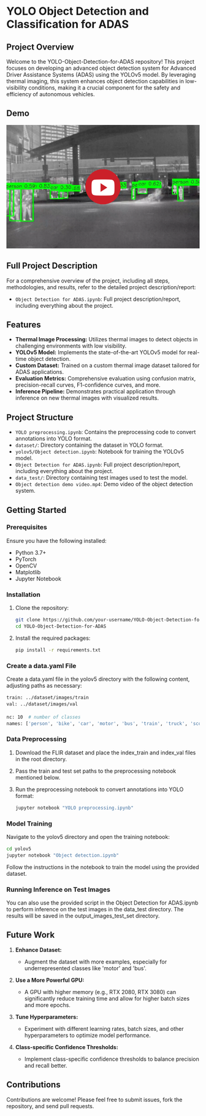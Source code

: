 # YOLO Object Detection and Classification for ADAS

## Project Overview

Welcome to the YOLO-Object-Detection-for-ADAS repository! This project focuses on developing an advanced object detection system for Advanced Driver Assistance Systems (ADAS) using the YOLOv5 model. By leveraging thermal imaging, this system enhances object detection capabilities in low-visibility conditions, making it a crucial component for the safety and efficiency of autonomous vehicles.

## Demo

[![Object Detection Demo](utils/video_play.png)](https://youtu.be/bBrrJp9xdi4)



## Full Project Description

For a comprehensive overview of the project, including all steps, methodologies, and results, refer to the detailed project description/report:

- `Object Detection for ADAS.ipynb`: Full project description/report, including everything about the project.


## Features

- **Thermal Image Processing:** Utilizes thermal images to detect objects in challenging environments with low visibility.
- **YOLOv5 Model:** Implements the state-of-the-art YOLOv5 model for real-time object detection.
- **Custom Dataset:** Trained on a custom thermal image dataset tailored for ADAS applications.
- **Evaluation Metrics:** Comprehensive evaluation using confusion matrix, precision-recall curves, F1-confidence curves, and more.
- **Inference Pipeline:** Demonstrates practical application through inference on new thermal images with visualized results.

## Project Structure

- `YOLO preprocessing.ipynb`: Contains the preprocessing code to convert annotations into YOLO format.
- `dataset/`: Directory containing the dataset in YOLO format.
- `yolov5/Object detection.ipynb`: Notebook for training the YOLOv5 model.
- `Object Detection for ADAS.ipynb`: Full project description/report, including everything about the project.
- `data_test/`: Directory containing test images used to test the model.
- `Object detection demo video.mp4`: Demo video of the object detection system.

## Getting Started

### Prerequisites

Ensure you have the following installed:
- Python 3.7+
- PyTorch
- OpenCV
- Matplotlib
- Jupyter Notebook

### Installation

1. Clone the repository:
   
   ```bash
   git clone https://github.com/your-username/YOLO-Object-Detection-for-ADAS.git
   cd YOLO-Object-Detection-for-ADAS

3. Install the required packages:
   
   ```bash
   pip install -r requirements.txt

### Create a data.yaml File

Create a data.yaml file in the yolov5 directory with the following content, adjusting paths as necessary:

```bash
train: ../dataset/images/train
val: ../dataset/images/val

nc: 10  # number of classes
names: ['person', 'bike', 'car', 'motor', 'bus', 'train', 'truck', 'scooter', 'other_vehicle', 'background']
```

### Data Preprocessing

1. Download the FLIR dataset and place the index_train and index_val files in the root directory.
2. Pass the train and test set paths to the preprocessing notebook mentioned below.
3. Run the preprocessing notebook to convert annotations into YOLO format:

   ```bash
   jupyter notebook "YOLO preprocessing.ipynb"
   ```
   
### Model Training

Navigate to the yolov5 directory and open the training notebook:

```bash
cd yolov5
jupyter notebook "Object detection.ipynb"
```

Follow the instructions in the notebook to train the model using the provided dataset.

### Running Inference on Test Images

You can also use the provided script in the Object Detection for ADAS.ipynb to perform inference on the test images in the data_test directory. The results will be saved in the output_images_test_set directory.

## Future Work

1. **Enhance Dataset:**
   - Augment the dataset with more examples, especially for underrepresented classes like 'motor' and 'bus'.

2. **Use a More Powerful GPU:**
   - A GPU with higher memory (e.g., RTX 2080, RTX 3080) can significantly reduce training time and allow for higher batch sizes and more epochs.

3. **Tune Hyperparameters:**
   - Experiment with different learning rates, batch sizes, and other hyperparameters to optimize model performance.

4. **Class-specific Confidence Thresholds:**
   - Implement class-specific confidence thresholds to balance precision and recall better.

## Contributions

Contributions are welcome! Please feel free to submit issues, fork the repository, and send pull requests.


